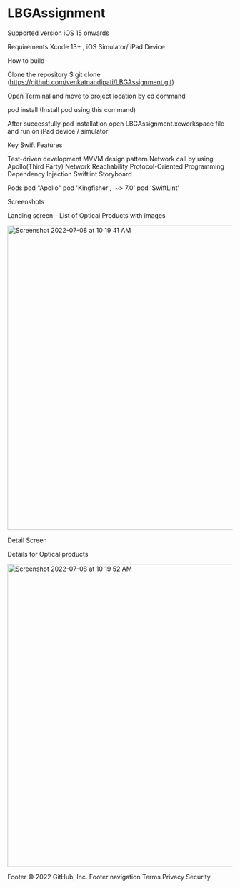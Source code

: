 # LBGAssignment

Supported version
iOS 15 onwards

Requirements
Xcode 13+ , iOS Simulator/ iPad Device

How to build

Clone the repository $ git clone (https://github.com/venkatnandipati/LBGAssignment.git)

Open Terminal and move to project location by cd command

pod install (Install pod using this command)

After successfully pod installation open LBGAssignment.xcworkspace file and run on iPad device / simulator

Key Swift Features

Test-driven development
MVVM design pattern
Network call by using Apollo(Third Party)
Network Reachability
Protocol-Oriented Programming
Dependency Injection
Swiftlint
Storyboard

Pods
 pod "Apollo"
 pod 'Kingfisher', '~> 7.0'
 pod 'SwiftLint'
 
Screenshots


Landing screen - List of Optical Products with images 

<img width="682" alt="Screenshot 2022-07-08 at 10 19 41 AM" src="https://user-images.githubusercontent.com/6996849/177919748-d5c1acee-1880-43fc-bd6d-cdca752c7551.png">

Detail Screen 

Details for Optical products 

<img width="678" alt="Screenshot 2022-07-08 at 10 19 52 AM" src="https://user-images.githubusercontent.com/6996849/177920024-7d46d91e-07cc-406e-8918-542587e66bca.png">

Footer
© 2022 GitHub, Inc.
Footer navigation
Terms
Privacy
Security
